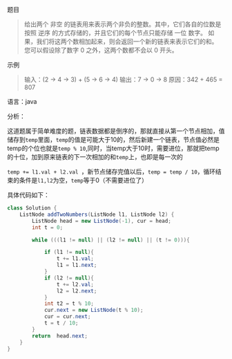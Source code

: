 题目

>给出两个 非空 的链表用来表示两个非负的整数。其中，它们各自的位数是按照 逆序 的方式存储的，并且它们的每个节点只能存储 一位 数字。
如果，我们将这两个数相加起来，则会返回一个新的链表来表示它们的和。
您可以假设除了数字 0 之外，这两个数都不会以 0 开头。

示例

>输入：(2 -> 4 -> 3) + (5 -> 6 -> 4)
输出：7 -> 0 -> 8
原因：342 + 465 = 807

语言：java

分析：

这道题属于简单难度的题，链表数据都是倒序的，那就直接从第一个节点相加，值储存到`temp`里面，`temp`的值是可能大于10的，然后新建一个链表，节点值必然是temp的个位也就是`temp % 10`,同时，当temp大于10时，需要进位，那就把temp的十位，加到原来链表的下一次相加的和`temp`上，也即是每一次的

`temp += l1.val + l2.val `，新节点储存完值以后，`temp = temp / 10`，循环结束的条件是`l1,l2`为空，`temp`等于0（不需要进位了）

具体代码如下：

```java
class Solution {
    ListNode addTwoNumbers(ListNode l1, ListNode l2) {
        ListNode head = new ListNode(-1), cur = head;
        int t = 0;

        while (((l1 != null) || (l2 != null) || (t != 0))){

            if (l1 != null){
                t += l1.val;
                l1 = l1.next;
            }
            if (l2 != null){
                t += l2.val;
                l2 = l2.next;
            }
            int t2 = t % 10;
            cur.next = new ListNode(t % 10);
            cur = cur.next;
            t = t / 10;
        }
        return  head.next;
    }
}
```

